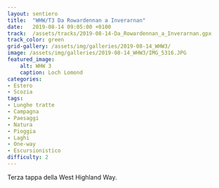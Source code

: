 ```yaml
---
layout: sentiero
title:  "WHW/T3 Da Rowardennan a Inverarnan"
date:   2019-08-14 09:05:00 +0100
track:  /assets/tracks/2019-08-14-Da_Rowardennan_a_Inverarnan.gpx
track_color: green
grid-gallery: /assets/img/galleries/2019-08-14_WHW3/
image: /assets/img/galleries/2019-08-14_WHW3/IMG_5316.JPG
featured_image:
    alt: WHW 3
    caption: Loch Lomond
categories:
- Estero
- Scozia
tags:
- Lunghe tratte
- Campagna
- Paesaggi
- Natura
- Pioggia
- Laghi
- One-way
- Escursionistico
difficulty: 2
---
```


Terza tappa della West Highland Way.
